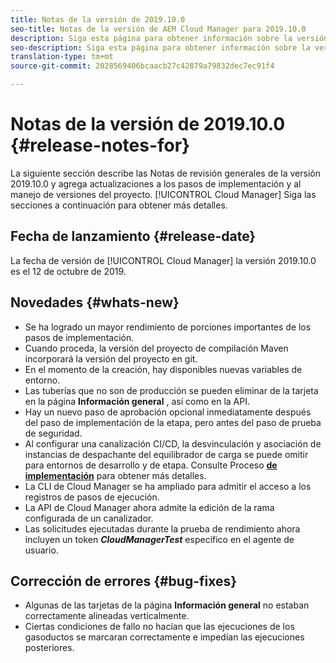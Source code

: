 ```yaml
---
title: Notas de la versión de 2019.10.0
seo-title: Notas de la versión de AEM Cloud Manager para 2019.10.0
description: Siga esta página para obtener información sobre la versión 2019.10.0 de Cloud Manager.
seo-description: Siga esta página para obtener información sobre la versión 2019.10.0 de AEM Cloud Manager.
translation-type: tm+mt
source-git-commit: 2028569406bcaacb27c42879a79832dec7ec91f4

---
```


# Notas de la versión de 2019.10.0 {#release-notes-for}

La siguiente sección describe las Notas de revisión generales de la versión 2019.10.0 y agrega actualizaciones a los pasos de implementación y al manejo de versiones del proyecto. [!UICONTROL Cloud Manager] 
Siga las secciones a continuación para obtener más detalles.

## Fecha de lanzamiento {#release-date}

La fecha de versión de [!UICONTROL Cloud Manager] la versión 2019.10.0 es el 12 de octubre de 2019.

## Novedades {#whats-new}

* Se ha logrado un mayor rendimiento de porciones importantes de los pasos de implementación.
* Cuando proceda, la versión del proyecto de compilación Maven incorporará la versión del proyecto en git.
* En el momento de la creación, hay disponibles nuevas variables de entorno.
* Las tuberías que no son de producción se pueden eliminar de la tarjeta en la página **Información general** , así como en la API.
* Hay un nuevo paso de aprobación opcional inmediatamente después del paso de implementación de la etapa, pero antes del paso de prueba de seguridad.
* Al configurar una canalización CI/CD, la desvinculación y asociación de instancias de despachante del equilibrador de carga se puede omitir para entornos de desarrollo y de etapa.
Consulte Proceso **[de implementación](deploying-code.md#deployment-process)** para obtener más detalles.
* La CLI de Cloud Manager se ha ampliado para admitir el acceso a los registros de pasos de ejecución.
* La API de Cloud Manager ahora admite la edición de la rama configurada de un canalizador.
* Las solicitudes ejecutadas durante la prueba de rendimiento ahora incluyen un token ***CloudManagerTest*** específico en el agente de usuario.

## Corrección de errores {#bug-fixes}

* Algunas de las tarjetas de la página **Información general** no estaban correctamente alineadas verticalmente.
* Ciertas condiciones de fallo no hacían que las ejecuciones de los gasoductos se marcaran correctamente e impedían las ejecuciones posteriores.
